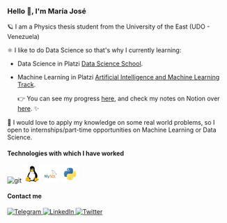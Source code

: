 <h3 align="left">Hello 👋, I'm María José</h3>

🪐 I am a Physics thesis student from the University of the East (UDO - Venezuela)

⚛️ I like to do Data Science so that's why I currently learning:
 - Data Science in Platzi [Data Science School](https://platzi.com/datos/).
 - Machine Learning in Platzi [Artificial Intelligence and Machine Learning Track](https://platzi.com/ai/).
 
   👉 You can see my progress [here](https://platzi.com/@mariajosemv/), and check my notes on Notion over [here](https://www.notion.so/mariajosemv/Class-notes-4e2a3dfe40e643ba8f148b95eb597a0b). ✨ 
   
🌟 I would love to apply my knowledge on some real world problems, so I open to internships/part-time opportunities on Machine Learning or Data Science.
 
 
<div align="left">
<h4 align="left">Technologies with which I have worked</h4>

<p align="left">
 <img src="https://www.vectorlogo.zone/logos/git-scm/git-scm-icon.svg" alt="git" width="40" height="40"/> 
 <img src="https://raw.githubusercontent.com/github/explore/80688e429a7d4ef2fca1e82350fe8e3517d3494d/topics/linux/linux.png" alt="linux" width="40" height="40"/> 
 <img src="https://raw.githubusercontent.com/github/explore/80688e429a7d4ef2fca1e82350fe8e3517d3494d/topics/mysql/mysql.png" alt="mysql" width="40" height="40"/> 
 <img src="https://raw.githubusercontent.com/github/explore/80688e429a7d4ef2fca1e82350fe8e3517d3494d/topics/python/python.png" alt="python" width="40" height="40"/></p>

<h4 align="left"> Contact me </h4>

<p align="left">
 
 <a href="https://t.me/mariajosemv">
  <img src="https://img.shields.io/badge/Telegram-2CA5E0?style=for-the-badge&logo=telegram&logoColor=white" alt="Telegram" />
</a>

<a href="https://www.linkedin.com/in/mariajosemv/">
  <img src="https://img.shields.io/badge/LinkedIn-0077B5?style=for-the-badge&logo=linkedin&logoColor=white" alt="LinkedIn" />
</a>

<a href="https://twitter.com/mariajosemvv">
  <img src="https://img.shields.io/badge/Twitter-1DA1F2?style=for-the-badge&logo=twitter&logoColor=white" alt="Twitter" />
</a>
</p>

